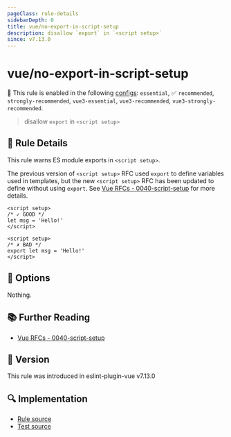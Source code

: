 ```yaml
---
pageClass: rule-details
sidebarDepth: 0
title: vue/no-export-in-script-setup
description: disallow `export` in `<script setup>`
since: v7.13.0
---
```

# vue/no-export-in-script-setup

💼 This rule is enabled in the following [configs](https://eslint.vuejs.org/user-guide/#bundle-configurations): `essential`, ✅ `recommended`, `strongly-recommended`, `vue3-essential`, `vue3-recommended`, `vue3-strongly-recommended`.

<!-- end auto-generated rule header -->

> disallow `export` in `<script setup>`

## :book: Rule Details

This rule warns ES module exports in `<script setup>`.

The previous version of `<script setup>` RFC used `export` to define variables used in templates, but the new `<script setup>` RFC has been updated to define without using `export`.
See [Vue RFCs - 0040-script-setup] for more details.

<eslint-code-block :rules="{'vue/no-export-in-script-setup': ['error']}">

```vue
<script setup>
/* ✓ GOOD */
let msg = 'Hello!'
</script>
```

</eslint-code-block>

<eslint-code-block :rules="{'vue/no-export-in-script-setup': ['error']}">

```vue
<script setup>
/* ✗ BAD */
export let msg = 'Hello!'
</script>
```

</eslint-code-block>

## :wrench: Options

Nothing.

## :books: Further Reading

- [Vue RFCs - 0040-script-setup]

[Vue RFCs - 0040-script-setup]: https://github.com/vuejs/rfcs/blob/master/active-rfcs/0040-script-setup.md

## :rocket: Version

This rule was introduced in eslint-plugin-vue v7.13.0

## :mag: Implementation

- [Rule source](https://github.com/vuejs/eslint-plugin-vue/blob/master/lib/rules/no-export-in-script-setup.js)
- [Test source](https://github.com/vuejs/eslint-plugin-vue/blob/master/tests/lib/rules/no-export-in-script-setup.js)
